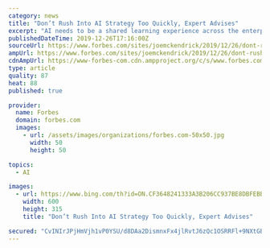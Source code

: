 ```yaml
---
category: news
title: "Don’t Rush Into AI Strategy Too Quickly, Expert Advises"
excerpt: "AI needs to be a shared learning experience across the enterprise to succeed. One of the lessons driven home for technology initiatives — particularly artificial intelligence — is to formulate a strategy that guides your technology vision and investments forward. However, to paraphrase management guru Peter Drucker’s famous phrase ..."
publishedDateTime: 2019-12-26T17:16:00Z
sourceUrl: https://www.forbes.com/sites/joemckendrick/2019/12/26/dont-rush-into-ai-strategy-too-quickly-expert-advises/
ampUrl: https://www.forbes.com/sites/joemckendrick/2019/12/26/dont-rush-into-ai-strategy-too-quickly-expert-advises/amp/
cdnAmpUrl: https://www-forbes-com.cdn.ampproject.org/c/s/www.forbes.com/sites/joemckendrick/2019/12/26/dont-rush-into-ai-strategy-too-quickly-expert-advises/amp/
type: article
quality: 87
heat: 88
published: true

provider:
  name: Forbes
  domain: forbes.com
  images:
    - url: /assets/images/organizations/forbes.com-50x50.jpg
      width: 50
      height: 50

topics:
  - AI

images:
  - url: https://www.bing.com/th?id=ON.CF3648241333A3B206CC937BE8DBFEBB
    width: 600
    height: 315
    title: "Don’t Rush Into AI Strategy Too Quickly, Expert Advises"

secured: "CvINIrJPjHmVjh1vP0YSU/d8DAa2DismnxFx4jlRvtJ6zQc1OSRRFl+9NXtGB7LFmweEhs4ldn9kp6pg0QZ4kv/8ckYzNd6xPfglTSFY3L8+or1qnxKMx3bYwaJq5xUXLUlNeHZWYwfRFjrrxVAx8Hg0K+IhfhjSbDbYSf7IB8fmnkFiVxPzbAWOkpVCScs3S4OPylWNAS/HMCU2AQYvgOm6rS0aHMxgDMNZmCu2OWKP+KbNivabj+JxN8JjY0foHSaoOelcsSz9E42vn7o0+A==;k0UzpEco0eEJaff9XPUaaQ=="
---
```


